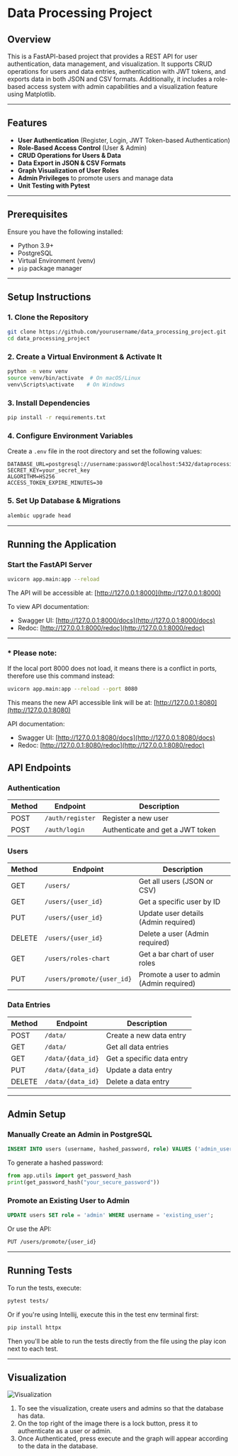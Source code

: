 # Data Processing Project

## Overview
This is a FastAPI-based project that provides a REST API for user authentication, data management, and visualization. It supports CRUD operations for users and data entries, authentication with JWT tokens, and exports data in both JSON and CSV formats. Additionally, it includes a role-based access system with admin capabilities and a visualization feature using Matplotlib.

---

## Features
- **User Authentication** (Register, Login, JWT Token-based Authentication)
- **Role-Based Access Control** (User & Admin)
- **CRUD Operations for Users & Data**
- **Data Export in JSON & CSV Formats**
- **Graph Visualization of User Roles**
- **Admin Privileges** to promote users and manage data
- **Unit Testing with Pytest**

---

## Prerequisites
Ensure you have the following installed:

- Python 3.9+
- PostgreSQL
- Virtual Environment (venv)
- `pip` package manager

---

## Setup Instructions
### 1. Clone the Repository
```bash
git clone https://github.com/yourusername/data_processing_project.git
cd data_processing_project
```

### 2. Create a Virtual Environment & Activate It
```bash
python -m venv venv
source venv/bin/activate  # On macOS/Linux
venv\Scripts\activate    # On Windows
```

### 3. Install Dependencies
```bash
pip install -r requirements.txt
```

### 4. Configure Environment Variables
Create a `.env` file in the root directory and set the following values:
```
DATABASE_URL=postgresql://username:password@localhost:5432/dataprocessing
SECRET_KEY=your_secret_key
ALGORITHM=HS256
ACCESS_TOKEN_EXPIRE_MINUTES=30
```

### 5. Set Up Database & Migrations
```bash
alembic upgrade head
```

---

## Running the Application
### Start the FastAPI Server
```bash
uvicorn app.main:app --reload
```

The API will be accessible at: [http://127.0.0.1:8000](http://127.0.0.1:8000)

To view API documentation:
- Swagger UI: [http://127.0.0.1:8000/docs](http://127.0.0.1:8000/docs)
- Redoc: [http://127.0.0.1:8000/redoc](http://127.0.0.1:8000/redoc)

---
### * Please note:
If the local port 8000 does not load, it means there is a conflict in ports, therefore use this command instead:
```bash
uvicorn app.main:app --reload --port 8080
```
This means the new API accessible link will be at: [http://127.0.0.1:8080](http://127.0.0.1:8080)

API documentation:
- Swagger UI: [http://127.0.0.1:8080/docs](http://127.0.0.1:8080/docs)
- Redoc: [http://127.0.0.1:8080/redoc](http://127.0.0.1:8080/redoc)

## API Endpoints
### **Authentication**
| Method | Endpoint | Description |
|--------|---------|-------------|
| POST | `/auth/register` | Register a new user |
| POST | `/auth/login` | Authenticate and get a JWT token |

### **Users**
| Method | Endpoint | Description |
|--------|---------|-------------|
| GET | `/users/` | Get all users (JSON or CSV) |
| GET | `/users/{user_id}` | Get a specific user by ID |
| PUT | `/users/{user_id}` | Update user details (Admin required) |
| DELETE | `/users/{user_id}` | Delete a user (Admin required) |
| GET | `/users/roles-chart` | Get a bar chart of user roles |
| PUT | `/users/promote/{user_id}` | Promote a user to admin (Admin required) |

### **Data Entries**
| Method | Endpoint | Description |
|--------|---------|-------------|
| POST | `/data/` | Create a new data entry |
| GET | `/data/` | Get all data entries |
| GET | `/data/{data_id}` | Get a specific data entry |
| PUT | `/data/{data_id}` | Update a data entry |
| DELETE | `/data/{data_id}` | Delete a data entry |

---

## Admin Setup
### **Manually Create an Admin in PostgreSQL**
```sql
INSERT INTO users (username, hashed_password, role) VALUES ('admin_user', '<hashed_password>', 'admin');
```
To generate a hashed password:
```python
from app.utils import get_password_hash
print(get_password_hash("your_secure_password"))
```

### **Promote an Existing User to Admin**
```sql
UPDATE users SET role = 'admin' WHERE username = 'existing_user';
```
Or use the API:
```bash
PUT /users/promote/{user_id}
```

---

## Running Tests
To run the tests, execute:
```bash
pytest tests/
```
Or if you're using Intellij, execute this in the test env terminal first:
```bash
pip install httpx
```
Then you'll be able to run the tests directly from the file using the play icon next to each test.

---

## Visualization

![Visualization](https://i.imgur.com/QjaUCK2.png)

1. To see the visualization, create users and admins so that the database has data.
2. On the top right of the image there is a lock button, press it to authenticate as a user or admin.
3. Once Authenticated, press execute and the graph will appear according to the data in the database.